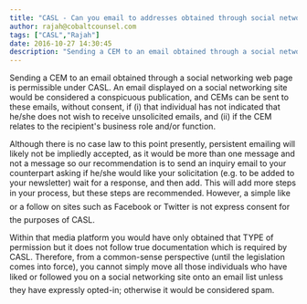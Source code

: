 ```yaml
---
title: "CASL - Can you email to addresses obtained through social networking sites, such as LinkedIn?"
author: rajah@cobaltcounsel.com
tags: ["CASL","Rajah"]
date: 2016-10-27 14:30:45
description: "Sending a CEM to an email obtained through a social networking web page is permissible under CASL. An email displayed on a social networking site would be considered a conspicuous publication, and CEM..."
---
```


Sending a CEM to an email obtained through a social networking web page is permissible under CASL. An email displayed on a social networking site would be considered a conspicuous publication, and CEMs can be sent to these emails, without consent, if (i) that individual has not indicated that he/she does not wish to receive unsolicited emails, and (ii) if the CEM relates to the recipient's business role and/or function.

Although there is no case law to this point presently, persistent emailing will likely not be impliedly accepted, as it would be more than one message and not a message so our recommendation is to send an inquiry email to your counterpart asking if he/she would like your solicitation (e.g. to be added to your newsletter) wait for a response, and then add. This will add more steps in your process, but these steps are recommended. However, a simple like or a follow on sites such as Facebook or Twitter is not express consent for the purposes of CASL.

Within that media platform you would have only obtained that TYPE of permission but it does not follow true documentation which is required by CASL. Therefore, from a common-sense perspective (until the legislation comes into force), you cannot simply move all those individuals who have liked or followed you on a social networking site onto an email list unless they have expressly opted-in; otherwise it would be considered spam.